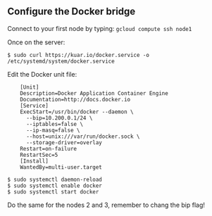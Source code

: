 ## Configure the Docker bridge

Connect to your first node by typing: `gcloud compute ssh node1`

Once on the server:

```
$ sudo curl https://kuar.io/docker.service -o /etc/systemd/system/docker.service
```

Edit the Docker unit file:
```
    [Unit]
    Description=Docker Application Container Engine
    Documentation=http://docs.docker.io
    [Service]
    ExecStart=/usr/bin/docker --daemon \
      --bip=10.200.0.1/24 \
      --iptables=false \
      --ip-masq=false \
      --host=unix:///var/run/docker.sock \
      --storage-driver=overlay
    Restart=on-failure
    RestartSec=5
    [Install]
    WantedBy=multi-user.target
```


```
$ sudo systemctl daemon-reload
$ sudo systemctl enable docker
$ sudo systemctl start docker
```

Do the same for the nodes 2 and 3, remember to chang the bip flag!
